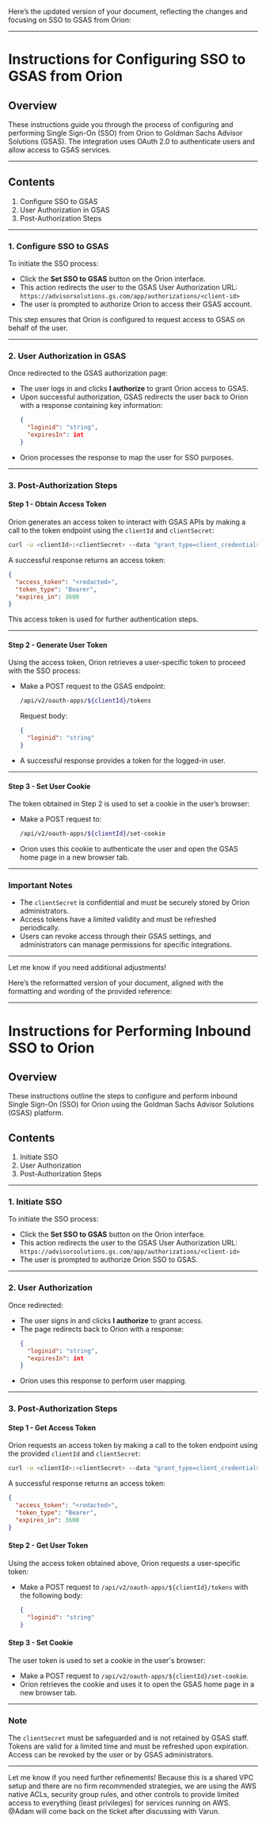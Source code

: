 Here’s the updated version of your document, reflecting the changes and focusing on SSO to GSAS from Orion:

---

# Instructions for Configuring SSO to GSAS from Orion  

## Overview  
These instructions guide you through the process of configuring and performing Single Sign-On (SSO) from Orion to Goldman Sachs Advisor Solutions (GSAS). The integration uses OAuth 2.0 to authenticate users and allow access to GSAS services.

---

## Contents  
1. Configure SSO to GSAS  
2. User Authorization in GSAS  
3. Post-Authorization Steps  

---

### 1. Configure SSO to GSAS  
To initiate the SSO process:  
- Click the **Set SSO to GSAS** button on the Orion interface.  
- This action redirects the user to the GSAS User Authorization URL:  
  `https://advisorsolutions.gs.com/app/authorizations/<client-id>`  
- The user is prompted to authorize Orion to access their GSAS account.  

This step ensures that Orion is configured to request access to GSAS on behalf of the user.

---

### 2. User Authorization in GSAS  
Once redirected to the GSAS authorization page:  
- The user logs in and clicks **I authorize** to grant Orion access to GSAS.  
- Upon successful authorization, GSAS redirects the user back to Orion with a response containing key information:  
  ```json
  {
    "loginid": "string",
    "expiresIn": int
  }
  ```  
- Orion processes the response to map the user for SSO purposes.

---

### 3. Post-Authorization Steps  

#### Step 1 - Obtain Access Token  
Orion generates an access token to interact with GSAS APIs by making a call to the token endpoint using the `clientId` and `clientSecret`:  
```bash
curl -u <clientId>:<clientSecret> --data "grant_type=client_credentials" https://idfs.gs.com/as/token.oauth2?access_token_manager_id=<access_manager_id>
```  
A successful response returns an access token:  
```json
{
  "access_token": "<redacted>",
  "token_type": "Bearer",
  "expires_in": 3600
}
```  
This access token is used for further authentication steps.

---

#### Step 2 - Generate User Token  
Using the access token, Orion retrieves a user-specific token to proceed with the SSO process:  
- Make a POST request to the GSAS endpoint:  
  ```bash
  /api/v2/oauth-apps/${clientId}/tokens
  ```  
  Request body:  
  ```json
  {
    "loginid": "string"
  }
  ```  
- A successful response provides a token for the logged-in user.

---

#### Step 3 - Set User Cookie  
The token obtained in Step 2 is used to set a cookie in the user’s browser:  
- Make a POST request to:  
  ```bash
  /api/v2/oauth-apps/${clientId}/set-cookie
  ```  
- Orion uses this cookie to authenticate the user and open the GSAS home page in a new browser tab.

---

### Important Notes  
- The `clientSecret` is confidential and must be securely stored by Orion administrators.  
- Access tokens have a limited validity and must be refreshed periodically.  
- Users can revoke access through their GSAS settings, and administrators can manage permissions for specific integrations.  

--- 

Let me know if you need additional adjustments!

Here’s the reformatted version of your document, aligned with the formatting and wording of the provided reference:

---

# Instructions for Performing Inbound SSO to Orion

## Overview  
These instructions outline the steps to configure and perform inbound Single Sign-On (SSO) for Orion using the Goldman Sachs Advisor Solutions (GSAS) platform.

## Contents  
1. Initiate SSO  
2. User Authorization  
3. Post-Authorization Steps  

---

### 1. Initiate SSO  
To initiate the SSO process:  
- Click the **Set SSO to GSAS** button on the Orion interface.  
- This action redirects the user to the GSAS User Authorization URL:  
  `https://advisorsolutions.gs.com/app/authorizations/<client-id>`  
- The user is prompted to authorize Orion SSO to GSAS.

---

### 2. User Authorization  
Once redirected:  
- The user signs in and clicks **I authorize** to grant access.  
- The page redirects back to Orion with a response:  
  ```json
  {
    "loginid": "string",
    "expiresIn": int
  }
  ```  
- Orion uses this response to perform user mapping.

---

### 3. Post-Authorization Steps  

#### Step 1 - Get Access Token  
Orion requests an access token by making a call to the token endpoint using the provided `clientId` and `clientSecret`:  
```bash
curl -u <clientId>:<clientSecret> --data "grant_type=client_credentials" https://idfs.gs.com/as/token.oauth2?access_token_manager_id=<access_manager_id>
```  
A successful response returns an access token:  
```json
{
  "access_token": "<redacted>",
  "token_type": "Bearer",
  "expires_in": 3600
}
```

#### Step 2 - Get User Token  
Using the access token obtained above, Orion requests a user-specific token:  
- Make a POST request to `/api/v2/oauth-apps/${clientId}/tokens` with the following body:  
  ```json
  {
    "loginid": "string"
  }
  ```

#### Step 3 - Set Cookie  
The user token is used to set a cookie in the user's browser:  
- Make a POST request to `/api/v2/oauth-apps/${clientId}/set-cookie`.  
- Orion retrieves the cookie and uses it to open the GSAS home page in a new browser tab.

---

### Note  
The `clientSecret` must be safeguarded and is not retained by GSAS staff. Tokens are valid for a limited time and must be refreshed upon expiration. Access can be revoked by the user or by GSAS administrators.

--- 

Let me know if you need further refinements!
Because this is a shared VPC setup and there are no firm recommended strategies, we are using the AWS native ACLs, security group rules, and other controls to provide limited access to everything (least privileges) for services running on AWS. @Adam will come back on the ticket after discussing with Varun.

